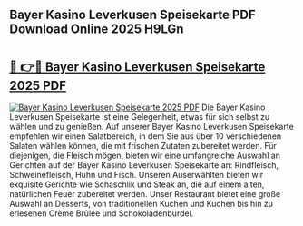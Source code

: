 ## Bayer Kasino Leverkusen Speisekarte PDF Download Online 2025 H9LGn

# <h2><a href="http://gcbctqc.nevu.top/?p=Bayer+Kasino+Leverkusen+Speisekarte">🔗 👉🔴 Bayer Kasino Leverkusen Speisekarte 2025 PDF</a></h2>

[![Bayer Kasino Leverkusen Speisekarte 2025 PDF](https://i.imgur.com/dBaPXMq.png)](http://gcbctqc.nevu.top/?p=Bayer+Kasino+Leverkusen+Speisekarte)
Die Bayer Kasino Leverkusen Speisekarte ist eine Gelegenheit, etwas für sich selbst zu wählen und zu genießen. Auf unserer Bayer Kasino Leverkusen Speisekarte empfehlen wir einen Salatbereich, in dem Sie aus über 10 verschiedenen Salaten wählen können, die mit frischen Zutaten zubereitet werden. Für diejenigen, die Fleisch mögen, bieten wir eine umfangreiche Auswahl an Gerichten auf der Bayer Kasino Leverkusen Speisekarte an: Rindfleisch, Schweinefleisch, Huhn und Fisch. Unseren Auserwählten bieten wir exquisite Gerichte wie Schaschlik und Steak an, die auf einem alten, natürlichen Feuer zubereitet werden. Unser Restaurant bietet eine große Auswahl an Desserts, von traditionellen Kuchen und Kuchen bis hin zu erlesenen Crème Brûlée und Schokoladenburdel.
